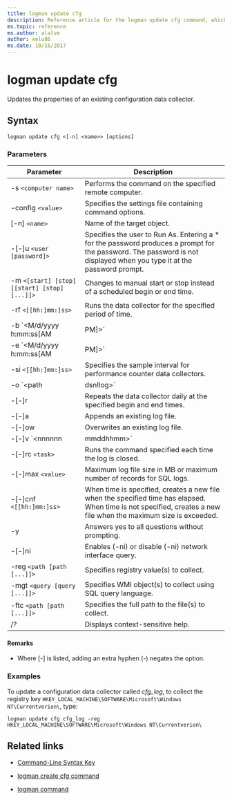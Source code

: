 ```yaml
---
title: logman update cfg
description: Reference article for the logman update cfg command, which updates the properties of an existing configuration data collector.
ms.topic: reference
ms.author: alalve
author: xelu86
ms.date: 10/16/2017
---
```


# logman update cfg



Updates the properties of an existing configuration data collector.

## Syntax

```
logman update cfg <[-n] <name>> [options]
```

### Parameters


| Parameter | Description |
| --------- | ----------- |
| -s `<computer name>` | Performs the command on the specified remote computer. |
| -config `<value>` | Specifies the settings file containing command options. |
| [-n] `<name>` | Name of the target object. |
| -[-]u `<user [password]>` | Specifies the user to Run As. Entering a \* for the password produces a prompt for the password. The password is not displayed when you type it at the password prompt. |
| -m `<[start] [stop] [[start] [stop] [...]]>` | Changes to manual start or stop instead of a scheduled begin or end time. |
| -rf `<[[hh:]mm:]ss>` | Runs the data collector for the specified period of time. |
| -b `<M/d/yyyy h:mm:ss[AM|PM]>` | Begins collecting data at the specified time. |
| -e `<M/d/yyyy h:mm:ss[AM|PM]>` | Ends data collection at the specified time. |
| -si `<[[hh:]mm:]ss>` | Specifies the sample interval for performance counter data collectors. |
| -o `<path|dsn!log>` | Specifies the output log file or the DSN and log set name in a SQL database. |
| -[-]r | Repeats the data collector daily at the specified begin and end times. |
| -[-]a | Appends an existing log file. |
| -[-]ow | Overwrites an existing log file. |
| -[-]v `<nnnnnn|mmddhhmm>` | Attaches file versioning information to the end of the log file name. |
| -[-]rc `<task>` | Runs the command specified each time the log is closed. |
| -[-]max `<value>` | Maximum log file size in MB or maximum number of records for SQL logs. |
| -[-]cnf `<[[hh:]mm:]ss>` | When time is specified, creates a new file when the specified time has elapsed. When time is not specified, creates a new file when the maximum size is exceeded. |
| -y | Answers yes to all questions without prompting. |
| -[-]ni | Enables (-ni) or disable (-ni) network interface query. |
| -reg `<path [path [...]]>` | Specifies registry value(s) to collect. |
| -mgt `<query [query [...]]>` | Specifies WMI object(s) to collect using SQL query language. |
| -ftc `<path [path [...]]>` | Specifies the full path to the file(s) to collect. |
| /? | Displays context-sensitive help. |

#### Remarks

- Where [-] is listed, adding an extra hyphen (-) negates the option.

### Examples

To update a configuration data collector called *cfg_log*, to collect the registry key `HKEY_LOCAL_MACHINE\SOFTWARE\Microsoft\Windows NT\Currentverion\`, type:

```
logman update cfg cfg_log -reg HKEY_LOCAL_MACHINE\SOFTWARE\Microsoft\Windows NT\Currentverion\
```

## Related links

- [Command-Line Syntax Key](command-line-syntax-key.md)

- [logman create cfg command](logman-create-cfg.md)

- [logman command](logman.md)
